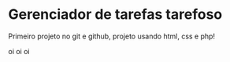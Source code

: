 # Gerenciador de tarefas tarefoso
 Primeiro projeto no git e github, projeto usando html, css e php!

 oi oi oi 
